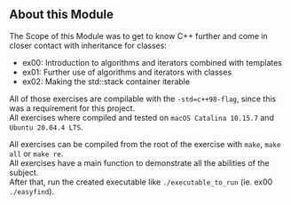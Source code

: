 ## About this Module
The Scope of this Module was to get to know C++ further and come in closer contact with inheritance for classes:
- ex00: Introduction to algorithms and iterators combined with templates
- ex01: Further use of algorithms and iterators with classes
- ex02: Making the std::stack container iterable


All of those exercises are compilable with the `-std=c++98-flag`, since this was a requirement for this project.<br>
All exercises where compiled and tested on `macOS Catalina 10.15.7` and `Ubuntu 20.04.4 LTS`.


All exercises can be compiled from the root of the exercise with `make`, `make all` or `make re`.<br>
All exercises have a main function to demonstrate all the abilities of the subject.<br>
After that, run the created executable like `./executable_to_run` (ie. ex00 `./easyfind`).<br>
